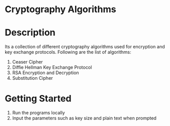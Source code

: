 # Cryptography Algorithms

# Description
Its a collection of different cryptography algorithms used for encryption and key exchange protocols.
Following are the list of algorithms:
1. Ceaser Cipher
2. Diffie Hellman Key Exchange Protocol
3. RSA Encryption and Decryption
4. Substitution Cipher

# Getting Started
1. Run the programs locally
2. Input the parameters such as key size and plain text when prompted